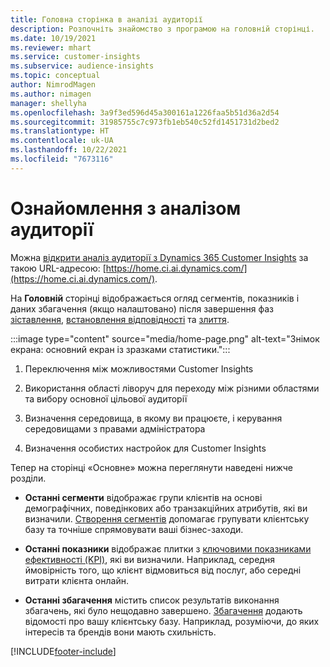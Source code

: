 ```yaml
---
title: Головна сторінка в аналізі аудиторії
description: Розпочніть знайомство з програмою на головній сторінці.
ms.date: 10/19/2021
ms.reviewer: mhart
ms.service: customer-insights
ms.subservice: audience-insights
ms.topic: conceptual
author: NimrodMagen
ms.author: nimagen
manager: shellyha
ms.openlocfilehash: 3a9f3ed596d45a300161a1226faa5b51d36a2d54
ms.sourcegitcommit: 31985755c7c973fb1eb540c52fd1451731d2bed2
ms.translationtype: HT
ms.contentlocale: uk-UA
ms.lasthandoff: 10/22/2021
ms.locfileid: "7673116"
---
```

# <a name="explore-audience-insights"></a>Ознайомлення з аналізом аудиторії

Можна [відкрити аналіз аудиторії з Dynamics 365 Customer Insights](https://home.ci.ai.dynamics.com/) за такою URL-адресою: [https://home.ci.ai.dynamics.com/](https://home.ci.ai.dynamics.com/).

На **Головній** сторінці відображається огляд сегментів, показників і даних збагачення (якщо налаштовано) після завершення фаз [зіставлення](map-entities.md), [встановлення відповідності](match-entities.md) та [злиття](merge-entities.md).

:::image type="content" source="media/home-page.png" alt-text="Знімок екрана: основний екран із зразками статистики.":::

1. Переключення між можливостями Customer Insights 

2. Використання області ліворуч для переходу між різними областями та вибору основної цільової аудиторії

3. Визначення середовища, в якому ви працюєте, і керування середовищами з правами адміністратора

4. Визначення особистих настройок для Customer Insights

Тепер на сторінці «Основне» можна переглянути наведені нижче розділи.

- **Останні сегменти** відображає групи клієнтів на основі демографічних, поведінкових або транзакційних атрибутів, які ви визначили. [Створення сегментів](segments.md) допомагає групувати клієнтську базу та точніше спрямовувати ваші бізнес-заходи.

- **Останні показники** відображає плитки з [ключовими показниками ефективності (KPI)](measures.md), які ви визначили. Наприклад, середня ймовірність того, що клієнт відмовиться від послуг, або середні витрати клієнта онлайн.

- **Останні збагачення** містить список результатів виконання збагачень, які було нещодавно завершено. [Збагачення](enrichment-hub.md) додають відомості про вашу клієнтську базу. Наприклад, розуміючи, до яких інтересів та брендів вони мають схильність.


[!INCLUDE[footer-include](../includes/footer-banner.md)]
